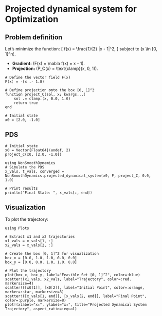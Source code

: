 # Projected dynamical system for Optimization

## Problem definition

Let’s minimize the function:
\[
f(x) = \frac{1}{2} \|x - 1\|^2,
\]
subject to \(x \in [0, 1]^n\).

- **Gradient:** \(F(x) = \nabla f(x) = x - 1\).
- **Projection:** \(P_C(x) = \text{clamp}(x, 0, 1)\).

```@example ex1
# Define the vector field F(x)
F(x) = -(x .- 1.0)

# Define projection onto the box [0, 1]^2
function project_C(sol, x; kwargs...)
    sol .= clamp.(x, 0.0, 1.0)
    return true
end

# Initial state
x0 = [2.0, -1.0]
```

## PDS

```@example ex1
# Initial state
x0 = Vector{Float64}(undef, 2)
project_C(x0, [2.0, -1.0])

using NonSmoothDynamics
# Simulate the PDS
x_vals, t_vals, converged = NonSmoothDynamics.projected_dynamical_system(x0, F, project_C, 0.0, 1.0)

# Print results
println("Final State: ", x_vals[:, end])
```

## Visualization

To plot the trajectory:

```@example ex1
using Plots

# Extract x1 and x2 trajectories
x1_vals = x_vals[1, :]
x2_vals = x_vals[2, :]

# Create the box [0, 1]^2 for visualization
box_x = [0.0, 1.0, 1.0, 0.0, 0.0]
box_y = [0.0, 0.0, 1.0, 1.0, 0.0]

# Plot the trajectory
plot(box_x, box_y, label="Feasible Set [0, 1]^2", color=:blue)
scatter!(x1_vals, x2_vals, label="Trajectory", color=:red, markersize=4)
scatter!([x0[1]], [x0[2]], label="Initial Point", color=:orange, marker=:star, markersize=8)
scatter!([x_vals[1, end]], [x_vals[2, end]], label="Final Point", color=:purple, markersize=8)
plot!(xlabel="x₁", ylabel="x₂", title="Projected Dynamical System Trajectory", aspect_ratio=:equal)
```

